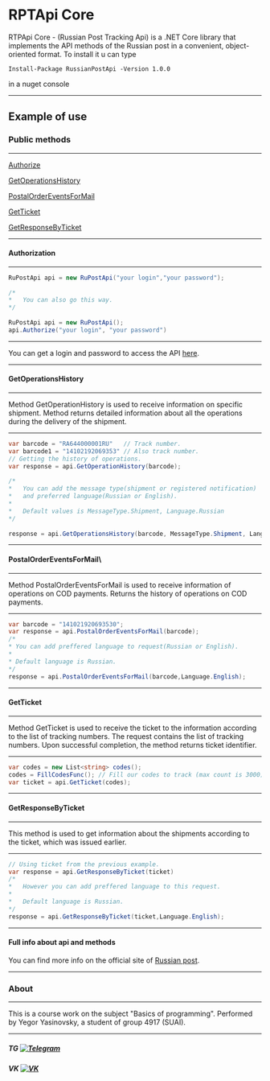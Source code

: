 # RPTApi Core
RTPApi Core - (Russian Post Tracking Api) is a .NET Core library that implements the API methods of the Russian post in a convenient, object-oriented format.
To install it u can type 
```
Install-Package RussianPostApi -Version 1.0.0
```
in a nuget console

___
## Example of use

### Public methods
___
[Authorize](#authorization)

[GetOperationsHistory](#getoperationshistory)

[PostalOrderEventsForMail](#postalordereventsformail)

[GetTicket](#getticket)

[GetResponseByTicket](#getresponsebyticket)
___
####  Authorization
___
``` C#
RuPostApi api = new RuPostApi("your login","your password");
	
/*
*	You can also go this way.
*/
	
RuPostApi api = new RuPostApi();
api.Authorize("your login", "your password")
```

___
You can get a login and password to access the API [here](https://tracking.pochta.ru/main).
___
#### GetOperationsHistory
___
Method GetOperationHistory is used to receive information on specific shipment. 
Method returns detailed information about all the operations during the delivery of the shipment.
___
``` C#
var barcode = "RA644000001RU" 	// Track number.
var barcode1 = "14102192069353" // Also track number.
// Getting the history of operations.
var response = api.GetOperationHistory(barcode);
	
/*
*	You can add the message type(shipment or registered notification) 
*	and preferred language(Russian or English).
*	
*	Default values is MessageType.Shipment, Language.Russian
*/
	
response = api.GetOperationsHistory(barcode, MessageType.Shipment, Language.Russian)
```
___
#### PostalOrderEventsForMail\
___
Method PostalOrderEventsForMail  is used to receive information of operations on COD payments.
Returns the history of operations on COD payments.
___
``` C#
var barcode = "141021920693530";
var response = api.PostalOrderEventsForMail(barcode);
/*
* You can add preffered language to request(Russian or English).
*  
* Default language is Russian.
*/
response = api.PostalOrderEventsForMail(barcode,Language.English);
```
___
#### GetTicket
___
Method GetTicket is used to receive the ticket to the information according to the list of tracking numbers. 
The request contains the list of tracking numbers. Upon successful completion, the method returns ticket identifier.
___
```C#
var codes = new List<string> codes();
codes = FillCodesFunc(); // Fill our codes to track (max count is 3000).
var ticket = api.GetTicket(codes);
```

___
#### GetResponseByTicket
___
This method is used to get information about the shipments according to the ticket, which was issued earlier.
___
``` C#
// Using ticket from the previous example.
var response = api.GetResponseByTicket(ticket)
/*
*	However you can add preffered language to this request.
*	 
*	Default language is Russian.
*/
response = api.GetResponseByTicket(ticket,Language.English);
```
___
#### Full info about api and methods
You can find more info on the official site of [Russian post](https://tracking.pochta.ru/specification).

___
### About
___
This is a course work on the subject "Basics of programming". 
Performed by Yegor Yasinovsky, a student of group 4917 (SUAI).

___

##### TG [![Telegram](https://a.deviantart.net/avatars/t/o/tomazzo.png?6)](https://t.me/nide_1241) 
##### VK [![VK](https://sun9-29.userapi.com/c830108/v830108098/89ab/VzZ4pTxSNig.jpg?ava=1)](https://vk.com/yasinovskiy_egor)
	